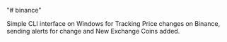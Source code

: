"# binance" 

Simple CLI interface on Windows for Tracking Price changes on Binance, sending alerts for change and New Exchange Coins added.  

